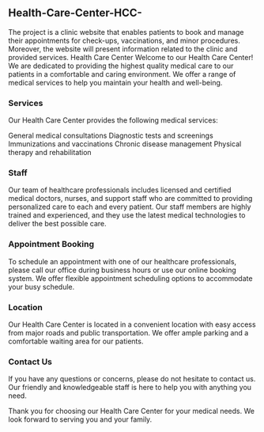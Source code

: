 ## Health-Care-Center-HCC-
The project is a clinic website that enables patients to book and manage their appointments for check-ups, vaccinations, and minor procedures. Moreover, the website will present information related to the clinic and provided services.
Health Care Center
Welcome to our Health Care Center! We are dedicated to providing the highest quality medical care to our patients in a comfortable and caring environment. We offer a range of medical services to help you maintain your health and well-being.

### Services
Our Health Care Center provides the following medical services:

General medical consultations
Diagnostic tests and screenings
Immunizations and vaccinations
Chronic disease management
Physical therapy and rehabilitation

### Staff
Our team of healthcare professionals includes licensed and certified medical doctors, nurses, and support staff who are committed to providing personalized care to each and every patient. Our staff members are highly trained and experienced, and they use the latest medical technologies to deliver the best possible care.

### Appointment Booking
To schedule an appointment with one of our healthcare professionals, please call our office during business hours or use our online booking system. We offer flexible appointment scheduling options to accommodate your busy schedule.



### Location
Our Health Care Center is located in a convenient location with easy access from major roads and public transportation. We offer ample parking and a comfortable waiting area for our patients.

### Contact Us
If you have any questions or concerns, please do not hesitate to contact us. Our friendly and knowledgeable staff is here to help you with anything you need.

Thank you for choosing our Health Care Center for your medical needs. We look forward to serving you and your family.
